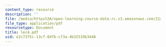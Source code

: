 ```yaml
---
content_type: resource
description: ''
file: /media/https%3A/open-learning-course-data-rc.s3.amazonaws.com/21a-441-the-conquest-of-america-spring-2004/e2c7375c13cf84fbcf3a4b32519b3448_lec4.pdf
file_type: application/pdf
resourcetype: Document
title: lec4.pdf
uid: e2c7375c-13cf-84fb-cf3a-4b32519b3448
---
```

